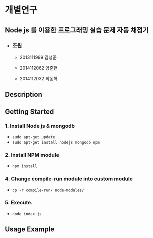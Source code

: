# 개별연구 

## Node js 를 이용한 프로그래밍 실습 문제 자동 채점기

* ### 조원

  * 2013111999 김성준

  * 2014112062 양준현

  * 2014112032 최동혁

    

## Description





## Getting Started

### 1. Install Node js & mongodb

* `sudo apt-get update`
* `sudo apt-get install nodejs mongodb npm`

### 2. Install NPM module

*  `npm install`

### 4. Change compile-run module into custom module

* `cp -r compile-run/ node-modules/ `

### 5. Execute.

* `node index.js`



## Usage Example

